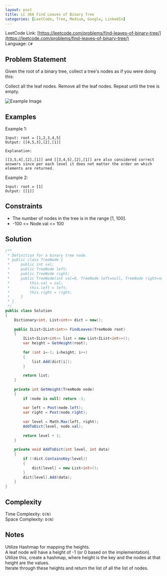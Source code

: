 ```yaml
---
layout: post
title: LC 366 Find Leaves of Binary Tree
categories: [LeetCode, Tree, Medium, Google, LinkedIn]
---
```


LeetCode Link: [https://leetcode.com/problems/find-leaves-of-binary-tree/](https://leetcode.com/problems/find-leaves-of-binary-tree/)  
Language: `C#`

## Problem Statement

Given the root of a binary tree, collect a tree's nodes as if you were doing this:

Collect all the leaf nodes.
Remove all the leaf nodes.
Repeat until the tree is empty.

![Example Image](https://assets.leetcode.com/uploads/2021/03/16/remleaves-tree.jpg)

## Examples

Example 1:

```
Input: root = [1,2,3,4,5]
Output: [[4,5,3],[2],[1]]

Explanation:

[[3,5,4],[2],[1]] and [[3,4,5],[2],[1]] are also considered correct answers since per each level it does not matter the order on which elements are returned.
```

Example 2:

```
Input: root = [1]
Output: [[1]]
```

## Constraints  

* The number of nodes in the tree is in the range [1, 100].
* -100 <= Node.val <= 100

## Solution

``` csharp
/**
 * Definition for a binary tree node.
 * public class TreeNode {
 *     public int val;
 *     public TreeNode left;
 *     public TreeNode right;
 *     public TreeNode(int val=0, TreeNode left=null, TreeNode right=null) {
 *         this.val = val;
 *         this.left = left;
 *         this.right = right;
 *     }
 * }
 */
public class Solution 
{    
    Dictionary<int, List<int>> dict = new();
    
    public IList<IList<int>> FindLeaves(TreeNode root) 
    {        
        IList<IList<int>> list = new List<IList<int>>();
        var height = GetHeight(root);
        
        for (int i=-1; i<height; i++)
        {
            list.Add(dict[i]);
        }
        
        return list;        
    }
    
    private int GetHeight(TreeNode node)
    {
        if (node is null) return -1;
        
        var left = Post(node.left);
        var right = Post(node.right);
        
        var level = Math.Max(left, right);        
        AddToDict(level, node.val);
        
        return level + 1;
    }
    
    private void AddToDict(int level, int data)
    {
        if (!dict.ContainsKey(level))
        {
            dict[level] = new List<int>();
        }        
        dict[level].Add(data);
    }
}
```

## Complexity

Time Complexity: `O(N)`  
Space Complexity: `O(N)`

## Notes

Utilize Hashmap for mapping the heights.  
A leaf node will have a height of -1 (or 0 based on the implementation).  
Utilize this, create a hashmap, where height is the key and the nodes at that height are the values.  
Iterate through these heights and return the list of all the list of nodes.